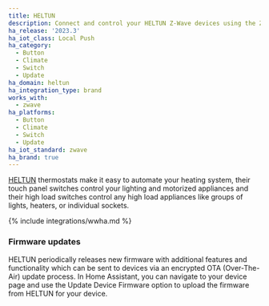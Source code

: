 ```yaml
---
title: HELTUN
description: Connect and control your HELTUN Z-Wave devices using the Z-Wave integration
ha_release: '2023.3'
ha_iot_class: Local Push
ha_category:
  - Button
  - Climate
  - Switch
  - Update
ha_domain: heltun
ha_integration_type: brand
works_with:
  - zwave
ha_platforms:
  - Button
  - Climate
  - Switch
  - Update
ha_iot_standard: zwave
ha_brand: true
---
```


[HELTUN](https://www.heltun.com/) thermostats make it easy to automate your heating system, their touch panel switches control your lighting and motorized appliances and their high load switches control any high load appliances like groups of lights, heaters, or individual sockets.

{% include integrations/wwha.md %}

### Firmware updates

HELTUN periodically releases new firmware with additional features and functionality which can be sent to devices via an encrypted OTA (Over-The-Air) update process. In Home Assistant, you can navigate to your device page and use the Update Device Firmware option to upload the firmware from HELTUN for your device.
